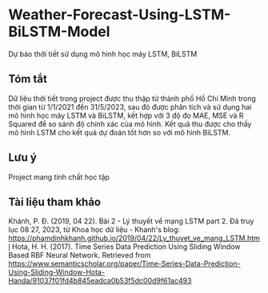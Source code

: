 # Weather-Forecast-Using-LSTM-BiLSTM-Model
Dự báo thời tiết sử dụng mô hình học máy LSTM, BiLSTM

## Tóm tắt
Dữ liệu thời tiết trong project được thu thập từ thành phố Hồ Chí Minh trong thời gian từ 1/1/2021 đến 31/5/2023, sau đó được phân tích và sử dụng hai mô hình học máy LSTM và BiLSTM, kết hợp với 3 độ đo MAE, MSE và R Squared để so sánh độ chính xác của mô hình. Kết quả thu được cho thấy mô hình LSTM cho kết quả dự đoán tốt hơn so với mô hình BiLSTM.

## Lưu ý
Project mang tính chất học tập

## Tài liệu tham khảo
Khánh, P. Đ. (2019, 04 22). Bài 2 - Lý thuyết về mạng LSTM part 2. Đã truy lục 08 27, 2023, từ Khoa học dữ liệu - Khanh's blog: https://phamdinhkhanh.github.io/2019/04/22/Ly_thuyet_ve_mang_LSTM.html
Hota, H. H. (2017). Time Series Data Prediction Using Sliding Window Based RBF Neural Network. Retrieved from https://www.semanticscholar.org/paper/Time-Series-Data-Prediction-Using-Sliding-Window-Hota-Handa/91037f01fd4b845eadca0b53f5dc00d9f61ac493

